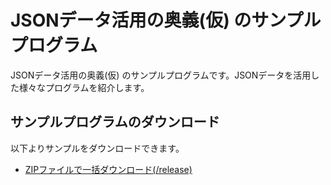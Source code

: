 # JSONデータ活用の奥義(仮) のサンプルプログラム

JSONデータ活用の奥義(仮) のサンプルプログラムです。JSONデータを活用した様々なプログラムを紹介します。

## サンプルプログラムのダウンロード

以下よりサンプルをダウンロードできます。

- [ZIPファイルで一括ダウンロード(/release)](https://github.com/kujirahand/book-json-sample/releases)




